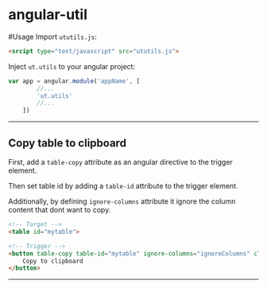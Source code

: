 # angular-util
#Usage
Import `ututils.js`:
```html
<srcipt type="text/javascript" src="ututils.js">
```
Inject `ut.utils` to your angular project:
```js
var app = angular.module('appName', [
        //...
        'ut.utils'
        //...
    ])
```
------
## Copy table to clipboard

First, add a `table-copy` attribute as an angular directive to the trigger element.

Then  set table id by adding a `table-id` attribute to the trigger element.

Additionally, by  defining `ignore-columns` attribute it ignore the column content that dont want to copy.

```html
<!-- Target -->
<table id="mytable">

<!-- Trigger -->
<button table-copy table-id="mytable" ignore-columns="ignoreColumns" class="btn" >
    Copy to clipboard
</button>
```
------

